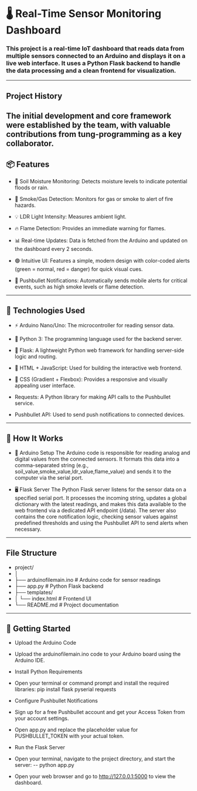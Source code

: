 # 🌡️ Real-Time Sensor Monitoring Dashboard
### This project is a real-time IoT dashboard that reads data from multiple sensors connected to an Arduino and displays it on a live web interface. It uses a Python Flask backend to handle the data processing and a clean frontend for visualization.
---
## Project History

The initial development and core framework were established by the team, with valuable contributions from **tung-programming** as a key collaborator. 
---
## 📦 Features
- 🌱 Soil Moisture Monitoring: Detects moisture levels to indicate potential floods or rain.

- 💨 Smoke/Gas Detection: Monitors for gas or smoke to alert of fire hazards.

- 💡 LDR Light Intensity: Measures ambient light.

- 🔥 Flame Detection: Provides an immediate warning for flames.

- 📊 Real-time Updates: Data is fetched from the Arduino and updated on the dashboard every 2 seconds.

- 🟢 Intuitive UI: Features a simple, modern design with color-coded alerts (green = normal, red = danger) for quick visual cues.

- 📨 Pushbullet Notifications: Automatically sends mobile alerts for critical events, such as high smoke levels or flame detection.
---
## 🧰 Technologies Used
- ⚡ Arduino Nano/Uno: The microcontroller for reading sensor data.

- 🐍 Python 3: The programming language used for the backend server.

- 🔌 Flask: A lightweight Python web framework for handling server-side logic and routing.

- 🧠 HTML + JavaScript: Used for building the interactive web frontend.

- 🎨 CSS (Gradient + Flexbox): Provides a responsive and visually appealing user interface.

- Requests: A Python library for making API calls to the Pushbullet service.

- Pushbullet API: Used to send push notifications to connected devices.
---
## 🔧 How It Works
- 🔌 Arduino Setup
The Arduino code is responsible for reading analog and digital values from the connected sensors. It formats this data into a comma-separated string (e.g., soil_value,smoke_value,ldr_value,flame_value) and sends it to the computer via the serial port.

- 🖥 Flask Server
The Python Flask server listens for the sensor data on a specified serial port. It processes the incoming string, updates a global dictionary with the latest readings, and makes this data available to the web frontend via a dedicated API endpoint (/data). The server also contains the core notification logic, checking sensor values against predefined thresholds and using the Pushbullet API to send alerts when necessary.
---
## File Structure
- project/
- │
- ├── arduinofilemain.ino         # Arduino code for sensor readings
- ├── app.py                      # Python Flask backend
- ├── templates/
- │   └── index.html              # Frontend UI
- └── README.md                   # Project documentation
---
## 🚀 Getting Started
- Upload the Arduino Code

- Upload the arduinofilemain.ino code to your Arduino board using the Arduino IDE.

- Install Python Requirements

- Open your terminal or command prompt and install the required libraries:
  pip install flask pyserial requests
- Configure Pushbullet Notifications

- Sign up for a free Pushbullet account and get your Access Token from your account settings.

- Open app.py and replace the placeholder value for PUSHBULLET_TOKEN with your actual token.

- Run the Flask Server

- Open your terminal, navigate to the project directory, and start the server:
-- python app.py
- Open your web browser and go to http://127.0.0.1:5000 to view the dashboard.

